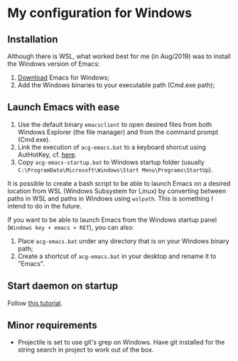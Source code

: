 

# My configuration for Windows

## Installation

Although there is WSL, what worked best for me (in Aug/2019) was to install the Windows version of Emacs:

1. [Download](https://www.gnu.org/software/emacs/download.html#windows) Emacs for Windows;
2. Add the Windows binaries to your executable path (Cmd.exe path);


## Launch Emacs with ease

1. Use the default binary `emacsclient` to open desired files from both Windows Explorer (the file manager) and from the command prompt (Cmd.exe).
2. Link the execution of `acg-emacs.bat` to a keyboard shorcut using AutHotKey, cf. [here](https://github.com/arthurcgusmao/acg-windows/blob/master/startup/hotkeys.ahk).
3. Copy `acg-emacs-startup.bat` to Windows startup folder (usually `C:\ProgramData\Microsoft\Windows\Start Menu\Programs\StartUp`).


It is possible to create a bash script to be able to launch Emacs on a desired location from WSL (Windows Subsystem for Linux) by converting between paths in WSL and paths in Windows using `wslpath`. This is something I intend to do in the future.


If you want to be able to launch Emacs from the Windows startup panel (`Windows key + emacs + RET`), you can also:

1. Place `acg-emacs.bat` under any directory that is on your Windows binary path;
2. Create a shortcut of `acg-emacs.bat` in your desktop and rename it to "Emacs".


## Start daemon on startup

Follow [this tutorial](https://wikemacs.org/wiki/Emacs_server#MS_Windows).


## Minor requirements

- Projectile is set to use git's grep on Windows. Have git installed for the string search in project to work out of the box.
